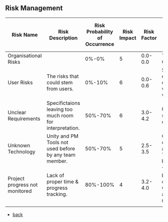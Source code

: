 ## Risk Management

| Risk Name | Risk Description | Risk Probability of Occurrence | Risk Impact | Risk Factor | Risk Mitigation | Person in Charge of Tracking |
| ------------- | ------------- | ------------- | ------------- | ------------- | ------------- | ------------- |
| Organisational Risks |  | 0%-0% | 5 | 0.0-0.0 | There is no Organisation. |  |
| User Risks | The risks that could stem from users. | 0%-10%  | 6 | 0.0-0.6 | Since we are essentially our own users, we won't have to worry about it. | (Project Manager) |
| Unclear Requirements | Specifictaions leaving too much room for interpretation. | 50%-70% | 6 | 3.0-4.2 | UCs need to be specified in detail. |  |
| Unknown Technology | Unity and PM Tools not used before by any team member. | 50%-70% | 5 | 2.5-3.5 | Current Tools can't be avoided. New Tools should be. |  |
| Project progress not monitored | Lack of proper time & progress tracking. | 80%-100% | 4 | 3.2-4.0 | Tasks need to be properly defined along with deadlines and responsabilities. |  |
|  |  |  |  |  |  |  |

- [back](https://albgei.github.io/gamedevs/index)

<script src="https://utteranc.es/client.js"
        repo="albgei/gamedevs"
        issue-term="pathname"
        label="commentary_"
        theme="github-dark"
        crossorigin="anonymous"
        async>
